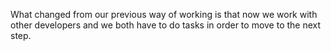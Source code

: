 What changed from our previous way of working is that now we work with other developers and we both have to do tasks in order to move to the next step.